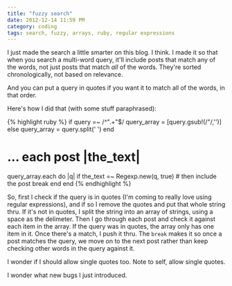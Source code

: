```yaml
---
title: "fuzzy search"
date: 2012-12-14 11:59 PM
category: coding
tags: search, fuzzy, arrays, ruby, regular expressions
---
```


I just made the search a little smarter on this blog. I think. I made it so that when you search a multi-word query, it'll include posts that match any of the words, not just posts that match *all* of the words. They're sorted chronologically, not based on relevance.

And you can put a query in quotes if you want it to match all of the words, in that order.

Here's how I did that (with some stuff paraphrased):

{% highlight ruby %}
if query =~ /^".+"$/
  query_array = [query.gsub!(/"/,'')]
else
  query_array = query.split(' ')
end
# ... each post |the_text|
query_array.each do |q|
  if the_text =~ Regexp.new(q, true)
    # then include the post
    break
  end
end
{% endhighlight %}

So, first I check if the query is in quotes (I'm coming to really love using regular expressions), and if so I remove the quotes and put that whole string thru. If it's not in quotes, I split the string into an array of strings, using a space as the delimeter. Then I go through each post and check it against each item in the array. If the query was in quotes, the array only has one item in it. Once there's a match, I push it thru. The `break` makes it so once a post matches the query, we move on to the next post rather than keep checking other words in the query against it.

I wonder if I should allow single quotes too. Note to self, allow single quotes.

I wonder what new bugs I just introduced.
